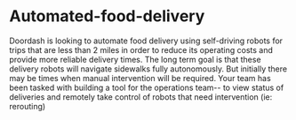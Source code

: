 # Automated-food-delivery
Doordash is looking to automate food delivery using self-driving robots for trips that are less than 2 miles in order to reduce its operating costs and provide more reliable delivery times. The long term goal is that these delivery robots will navigate sidewalks fully autonomously. But initially there may be times when manual intervention will be required. Your team has been tasked with building a tool for the operations team-- to view status of deliveries and remotely take control of robots that need intervention (ie: rerouting) 

